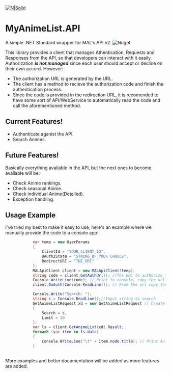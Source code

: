 [![N|Solid](https://cdn.myanimelist.net/images/mal-logo-xsmall.png?v=180226001)](https://myanimelist.net)
# MyAnimeList.API
A simple .NET Standard wrapper for MAL's API v2.
![Nuget](https://img.shields.io/nuget/v/MyAnimeList.API?style=plastic)

This library provides a client that manages Athentication, Requests and Responses from the API, so that developers can interact with it easily. Authorization ***is not managed*** since each user should accept or decline on their own accord. However: 

  - The authorization URL is generated by the URL.
  - The client has a method to recieve the authorization code and finish the authentication process.
  - Since the code is provided in the redirection URL, it is recomended to have some sort of API/WebService to automatically read the code and call the aforementioned method.

## Current Features!

  - Authenticate aganist the API.
  - Search Animes.


## Future Features!
Basically everything avaliable in the API, but the next ones to become avaliable will be:
  - Check Anime rankings.
  - Check seasonal Anime.
  - Check individual Anime(Detailed).
  - Exception handling.

## Usage Example
I've tried my best to make it easy to use, here's an example where we manually provide the code to a console app:
```cs
            var temp = new UserParams
            {
                ClientId = "YOUR_CLIENT_ID",
                OAuth2State = "STRING_OF_YOUR CHOICE",
                RedirectURI = "THE_URI"
            };
            MALApiClient client = new MALApiClient(temp);
            string code = client.GetAuthUrl(); //The URL to authorize the API usage for our account
            Console.WriteLine(code); // Print to console, copy the url and allow from a browser
            client.DoAuth(Console.ReadLine()); // From the url copy the code and paste it.

            Console.Write("Search: "); 
            string s = Console.ReadLine();//Input string to search
            GetAnimeListRequest xd = new GetAnimeListRequest // Create a request object, limit is the maximum amount of entries to obtain
            {
                Search = s,
                Limit = 10
            };
            var ls = client.GetAnimeList(xd).Result;
            foreach (var item in ls.data)
            {
                Console.WriteLine("\t" + item.node.title); // Print Anime title
            }
            
```
More examples and better documentation will be added as more features are added.
